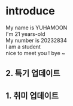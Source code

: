 # introduce  
My name is YUHAMOON  
I'm 21 years-old  
My number is 20232834  
I am a student  
nice to meet you !
bye ~
## 2. 특기 업데이트
## 1. 취미 업데이트
